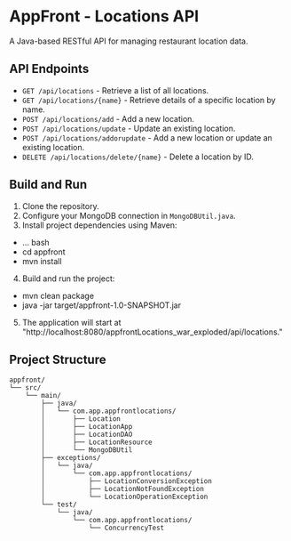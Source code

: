 # AppFront - Locations API

A Java-based RESTful API for managing restaurant location data.

## API Endpoints

- `GET /api/locations` - Retrieve a list of all locations.
- `GET /api/locations/{name}` - Retrieve details of a specific location by name.
- `POST /api/locations/add` - Add a new location.
- `POST /api/locations/update` - Update an existing location.
- `POST /api/locations/addorupdate` - Add a new location or update an existing location.
- `DELETE /api/locations/delete/{name}` - Delete a location by ID.

## Build and Run

1. Clone the repository.
2. Configure your MongoDB connection in `MongoDBUtil.java`.
3. Install project dependencies using Maven:

- ... bash
- cd appfront
- mvn install

4. Build and run the project:

- mvn clean package
- java -jar target/appfront-1.0-SNAPSHOT.jar

5. The application will start at "http://localhost:8080/appfrontLocations_war_exploded/api/locations."

## Project Structure

```
appfront/
└── src/
    └── main/
        ├── java/
        │   └── com.app.appfrontlocations/
        │       ├── Location
        │       ├── LocationApp
        │       ├── LocationDAO
        │       ├── LocationResource
        │       └── MongoDBUtil
        ├── exceptions/
        │   └── java/
        │       └── com.app.appfrontlocations/
        │           ├── LocationConversionException
        │           ├── LocationNotFoundException
        │           └── LocationOperationException
        └── test/
            └── java/
                └── com.app.appfrontlocations/
                    └── ConcurrencyTest
```